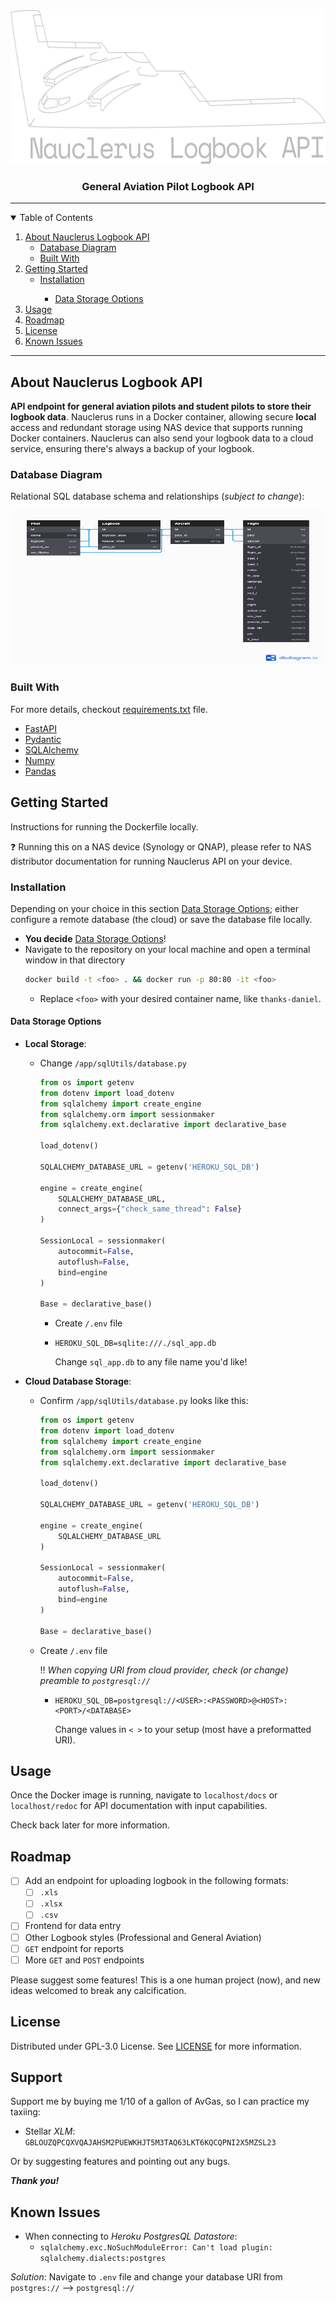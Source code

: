 <!-- PROJECT LOGO -->
<br />
<p align="center">
  <a href="https://github.com/Daniel-Fernandez-951/GA-Pilot-Logbook">
    <img src="images/logo2-nauclerusAPIV1.png" alt="Logo" width="650" height="247.05">
  </a>

  <h3 align="center">General Aviation Pilot Logbook API </h3>

-----------------------

<!-- TABLE OF CONTENTS -->
<details open="open">
  <summary>Table of Contents</summary>
  <ol>
    <li>
      <a href="#about-nauclerus-logbook-api">About Nauclerus Logbook API</a>
      <ul>
        <li><a href="#database-diagram">Database Diagram</a></li>
        <li><a href="#built-with">Built With</a></li>
      </ul>
    </li>
    <li>
      <a href="#getting-started">Getting Started</a>
      <ul>
        <li><a href="#installation">Installation</a></li>
          <ul>
            <li><a href="#data-storage-options">Data Storage Options</a></li>
          </ul>
      </ul>
    </li>
    <li><a href="#usage">Usage</a></li>
    <li><a href="#roadmap">Roadmap</a></li>
    <li><a href="#license">License</a></li>
    <li><a href="#known-issues">Known Issues</a></li>
  </ol>
</details>

------------------------------

<!-- ABOUT THE PROJECT -->
## About Nauclerus Logbook API

**API endpoint for general aviation pilots and student pilots to store their logbook data**. Nauclerus runs in a Docker container,
allowing secure **local** access and redundant storage using NAS device that supports running Docker containers. Nauclerus can
also send your logbook data to a cloud service, ensuring there's always a backup of your logbook.

### Database Diagram
Relational SQL database schema and relationships (_subject to change_):
<p align="center">
    <img src="images/Nauclerus_db-diagram_v0.png" alt="diagram" width="650" height="247.05">

### Built With
For more details, checkout [requirements.txt](https://github.com/Daniel-Fernandez-951/GA-Pilot-Logbook/blob/master/requirements.txt) file.

* [FastAPI](https://fastapi.tiangolo.com/)
* [Pydantic](https://pydantic-docs.helpmanual.io/)
* [SQLAlchemy](https://docs.sqlalchemy.org/)
* [Numpy](https://numpy.org/doc/)
* [Pandas](https://pandas.pydata.org/)


<!-- GETTING STARTED -->
## Getting Started

Instructions for running the Dockerfile locally. 

:question: Running this on a NAS device (Synology or QNAP), please refer
to NAS distributor documentation for running Nauclerus API on your device.

### Installation

Depending on your choice in this section <a href="#datastorageoptions">Data Storage Options</a>; either configure
a remote database (the cloud) or save the database file locally. 

* **You decide** <a href="#datastorageoptions">Data Storage Options</a>!
* Navigate to the repository on your local machine and open a terminal window in that directory
  ```sh
  docker build -t <foo> . && docker run -p 80:80 -it <foo>
  ```
  - Replace `<foo>` with your desired container name, like `thanks-daniel`.

<!-- DATA STORAGE OPTIONS -->
#### Data Storage Options
* **Local Storage**: 
  - Change `/app/sqlUtils/database.py`
    ```python
    from os import getenv
    from dotenv import load_dotenv
    from sqlalchemy import create_engine
    from sqlalchemy.orm import sessionmaker
    from sqlalchemy.ext.declarative import declarative_base
    
    load_dotenv()
    
    SQLALCHEMY_DATABASE_URL = getenv('HEROKU_SQL_DB')
    
    engine = create_engine(
        SQLALCHEMY_DATABASE_URL,
        connect_args={"check_same_thread": False}
    )
    
    SessionLocal = sessionmaker(
        autocommit=False,
        autoflush=False,
        bind=engine
    )
    
    Base = declarative_base()
    ```
    - Create `/.env` file
    - ```dotenv
      HEROKU_SQL_DB=sqlite:///./sql_app.db
      ```
      Change `sql_app.db` to any file name you'd like!
  


* **Cloud Database Storage**:
  - Confirm `/app/sqlUtils/database.py` looks like this:
    ```python
    from os import getenv
    from dotenv import load_dotenv
    from sqlalchemy import create_engine
    from sqlalchemy.orm import sessionmaker
    from sqlalchemy.ext.declarative import declarative_base
    
    load_dotenv()
    
    SQLALCHEMY_DATABASE_URL = getenv('HEROKU_SQL_DB')
    
    engine = create_engine(
        SQLALCHEMY_DATABASE_URL
    )
    
    SessionLocal = sessionmaker(
        autocommit=False,
        autoflush=False,
        bind=engine
    )
    
    Base = declarative_base()
    ```
  - Create `/.env` file
    
    :bangbang: _When copying URI from cloud provider, check (or change) preamble to `postgresql://`_
    
    - ```dotenv
      HEROKU_SQL_DB=postgresql://<USER>:<PASSWORD>@<HOST>:<PORT>/<DATABASE>
      ```
      Change values in `< >` to your setup (most have a preformatted URI).


<!-- USAGE EXAMPLES -->
## Usage

Once the Docker image is running, navigate to `localhost/docs` or `localhost/redoc` for API documentation with input capabilities.

Check back later for more information.


<!-- ROADMAP -->
## Roadmap

- [ ] Add an endpoint for uploading logbook in the following formats:
    - [ ] `.xls`
    - [ ] `.xlsx`
    - [ ] `.csv`
- [ ] Frontend for data entry
- [ ] Other Logbook styles (Professional and General Aviation)
- [ ] `GET` endpoint for reports
- [ ] More `GET` and `POST` endpoints

Please suggest some features! This is a one human project (now), and new ideas welcomed to break any calcification.

<!-- LICENSE -->
## License

Distributed under GPL-3.0 License. See [LICENSE](https://github.com/Daniel-Fernandez-951/GA-Pilot-Logbook/blob/master/LICENSE) for more information.


<!-- Support -->
## Support
Support me by buying me 1/10 of a gallon of AvGas, so I can practice my taxiing:
* Stellar *XLM*: `GBLOUZQPCQXVQAJAHSM2PUEWKHJT5M3TAQ63LKT6KQCQPNI2X5MZSL23`

Or by suggesting features and pointing out any bugs.

**_Thank you!_**


<!-- KNOWN ISSUES -->
## Known Issues
- When connecting to *Heroku PostgresQL Datastore*:
    - `sqlalchemy.exc.NoSuchModuleError: Can't load plugin: sqlalchemy.dialects:postgres`
    
_Solution_: Navigate to `.env` file and change your database URI from `postgres://` --> `postgresql://`
